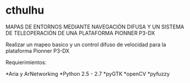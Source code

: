 cthulhu
=======

MAPAS DE ENTORNOS MEDIANTE NAVEGACIÓN DIFUSA Y UN SISTEMA DE TELEOPERACIÓN DE UNA PLATAFORMA PIONNER P3-DX

Realizar un mapeo basico y un control difuso de velocidad para la plataforma Pionner P3-DX

Requierimientos:

*Aria y ArNetworking
*Python 2.5 - 2.7
*pyGTK
*openCV
*pyfuzzy